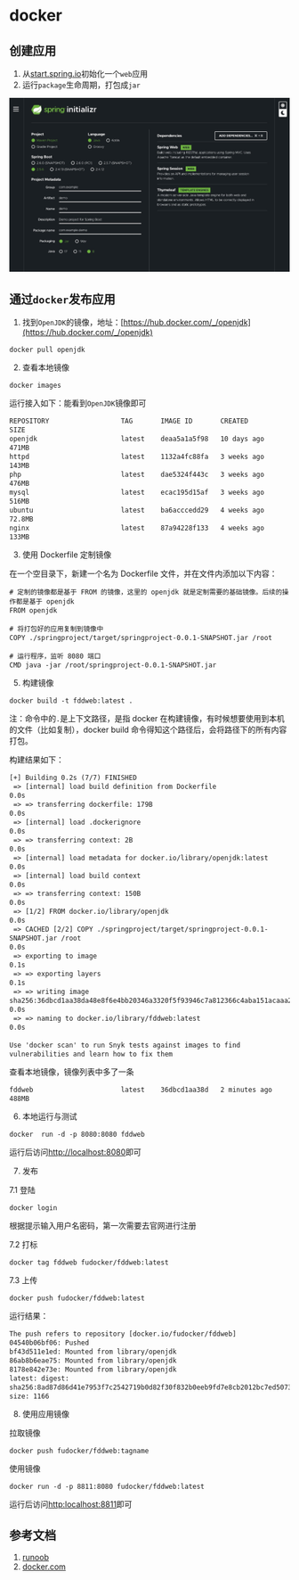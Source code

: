 # docker

## 创建应用
1. 从[start.spring.io](https://start.spring.io)初始化一个`web`应用
2. 运行`package`生命周期，打包成`jar`

![](./.docker_images/2a5b216d.png)

## 通过`docker`发布应用

1. 找到`OpenJDK`的镜像，地址：[https://hub.docker.com/_/openjdk](https://hub.docker.com/_/openjdk)

```shell
docker pull openjdk
```

2. 查看本地镜像
```shell
docker images
```

运行接入如下：能看到`OpenJDK`镜像即可

```shell
REPOSITORY                  TAG       IMAGE ID       CREATED       SIZE
openjdk                     latest    deaa5a1a5f98   10 days ago   471MB
httpd                       latest    1132a4fc88fa   3 weeks ago   143MB
php                         latest    dae5324f443c   3 weeks ago   476MB
mysql                       latest    ecac195d15af   3 weeks ago   516MB
ubuntu                      latest    ba6acccedd29   4 weeks ago   72.8MB
nginx                       latest    87a94228f133   4 weeks ago   133MB
```



3. 使用 Dockerfile 定制镜像

在一个空目录下，新建一个名为 Dockerfile 文件，并在文件内添加以下内容：

```shell
# 定制的镜像都是基于 FROM 的镜像，这里的 openjdk 就是定制需要的基础镜像。后续的操作都是基于 openjdk
FROM openjdk 

# 将打包好的应用复制到镜像中
COPY ./springproject/target/springproject-0.0.1-SNAPSHOT.jar /root

# 运行程序，监听 8080 端口
CMD java -jar /root/springproject-0.0.1-SNAPSHOT.jar

```

5. 构建镜像

```shell
docker build -t fddweb:latest .
```

注：命令中的`.`是上下文路径，是指 docker 在构建镜像，有时候想要使用到本机的文件（比如复制），docker build 命令得知这个路径后，会将路径下的所有内容打包。

构建结果如下：

```shell
[+] Building 0.2s (7/7) FINISHED
 => [internal] load build definition from Dockerfile                                                                                                                                                     0.0s
 => => transferring dockerfile: 179B                                                                                                                                                                     0.0s
 => [internal] load .dockerignore                                                                                                                                                                        0.0s
 => => transferring context: 2B                                                                                                                                                                          0.0s
 => [internal] load metadata for docker.io/library/openjdk:latest                                                                                                                                        0.0s
 => [internal] load build context                                                                                                                                                                        0.0s
 => => transferring context: 150B                                                                                                                                                                        0.0s
 => [1/2] FROM docker.io/library/openjdk                                                                                                                                                                 0.0s
 => CACHED [2/2] COPY ./springproject/target/springproject-0.0.1-SNAPSHOT.jar /root                                                                                                                      0.0s
 => exporting to image                                                                                                                                                                                   0.1s
 => => exporting layers                                                                                                                                                                                  0.1s
 => => writing image sha256:36dbcd1aa38da48e8f6e4bb20346a3320f5f93946c7a812366c4aba151acaaa2                                                                                                             0.0s
 => => naming to docker.io/library/fddweb:latest                                                                                                                                                         0.0s

Use 'docker scan' to run Snyk tests against images to find vulnerabilities and learn how to fix them
```

查看本地镜像，镜像列表中多了一条

```shell
fddweb                      latest    36dbcd1aa38d   2 minutes ago   488MB
```

6. 本地运行与测试

```shell
docker  run -d -p 8080:8080 fddweb
```
运行后访问[http://localhost:8080](http://localhost:8080)即可

7. 发布

7.1 登陆
```shell
docker login
```

根据提示输入用户名密码，第一次需要去官网进行注册

7.2 打标

```shell
docker tag fddweb fudocker/fddweb:latest
```

7.3 上传
```shell
docker push fudocker/fddweb:latest
```

运行结果：
```shell
The push refers to repository [docker.io/fudocker/fddweb]
04540b06bf06: Pushed
bf43d511e1ed: Mounted from library/openjdk
86ab8b6eae75: Mounted from library/openjdk
8178e842e73e: Mounted from library/openjdk
latest: digest: sha256:8ad87d86d41e7953f7c2542719b0d82f30f832b0eeb9fd7e8cb2012bc7ed5073 size: 1166
```

8. 使用应用镜像

拉取镜像
```shell
docker push fudocker/fddweb:tagname
```

使用镜像
```shell
docker run -d -p 8811:8080 fudocker/fddweb:latest
```
运行后访问[http:localhost:8811](http://localhost:8811)即可


## 参考文档
1. [runoob](https://www.runoob.com/docker/docker-dockerfile.html)
2. [docker.com](https://docs.docker.com/get-started/)
